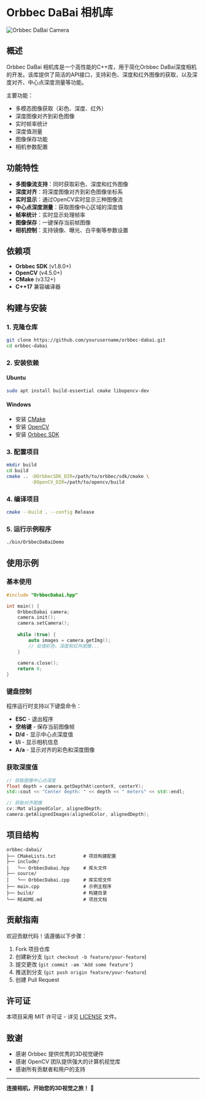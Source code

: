 # Orbbec DaBai 相机库

![Orbbec DaBai Camera](https://images.unsplash.com/photo-1581091226033-d5c48150dbaa?ixlib=rb-4.0.3&ixid=M3wxMjA3fDB8MHxwaG90by1wYWdlfHx8fGVufDB8fHx8fA%3D%3D&auto=format&fit=crop&w=1200&h=600&q=80)

## 概述

Orbbec DaBai 相机库是一个高性能的C++库，用于简化Orbbec DaBai深度相机的开发。该库提供了简洁的API接口，支持彩色、深度和红外图像的获取，以及深度对齐、中心点深度测量等功能。

主要功能：
- 多模态图像获取（彩色、深度、红外）
- 深度图像对齐到彩色图像
- 实时帧率统计
- 深度值测量
- 图像保存功能
- 相机参数配置

## 功能特性

- **多图像流支持**：同时获取彩色、深度和红外图像
- **深度对齐**：将深度图像对齐到彩色图像坐标系
- **实时显示**：通过OpenCV实时显示三种图像流
- **中心点深度测量**：获取图像中心区域的深度值
- **帧率统计**：实时显示处理帧率
- **图像保存**：一键保存当前帧图像
- **相机控制**：支持镜像、曝光、白平衡等参数设置

## 依赖项

- **Orbbec SDK** (v1.8.0+)
- **OpenCV** (v4.5.0+)
- **CMake** (v3.12+)
- **C++17** 兼容编译器

## 构建与安装

### 1. 克隆仓库
```bash
git clone https://github.com/yourusername/orbbec-dabai.git
cd orbbec-dabai
```

### 2. 安装依赖
#### Ubuntu
```bash
sudo apt install build-essential cmake libopencv-dev
```

#### Windows
- 安装 [CMake](https://cmake.org/download/)
- 安装 [OpenCV](https://opencv.org/releases/)
- 安装 [Orbbec SDK](https://orbbec3d.com/develop/)

### 3. 配置项目
```bash
mkdir build
cd build
cmake .. -DOrbbecSDK_DIR=/path/to/orbbec/sdk/cmake \
         -DOpenCV_DIR=/path/to/opencv/build
```

### 4. 编译项目
```bash
cmake --build . --config Release
```

### 5. 运行示例程序
```bash
./bin/OrbbecDaBaiDemo
```

## 使用示例

### 基本使用
```cpp
#include "OrbbecDabai.hpp"

int main() {
    OrbbecDabai camera;
    camera.init();
    camera.setCamera();
    
    while (true) {
        auto images = camera.getImg();
        // 处理彩色、深度和红外图像...
    }
    
    camera.close();
    return 0;
}
```

### 键盘控制
程序运行时支持以下键盘命令：
- **ESC** - 退出程序
- **空格键** - 保存当前图像帧
- **D/d** - 显示中心点深度值
- **I/i** - 显示相机信息
- **A/a** - 显示对齐的彩色和深度图像

### 获取深度值
```cpp
// 获取图像中心点深度
float depth = camera.getDepthAt(centerX, centerY);
std::cout << "Center depth: " << depth << " meters" << std::endl;

// 获取对齐图像
cv::Mat alignedColor, alignedDepth;
camera.getAlignedImages(alignedColor, alignedDepth);
```

## 项目结构
```
orbbec-dabai/
├── CMakeLists.txt          # 项目构建配置
├── include/
│   └── OrbbecDabai.hpp     # 库头文件
├── source/
│   └── OrbbecDabai.cpp     # 库实现文件
├── main.cpp                # 示例主程序
├── build/                  # 构建目录
└── README.md               # 项目文档
```

## 贡献指南

欢迎贡献代码！请遵循以下步骤：

1. Fork 项目仓库
2. 创建新分支 (`git checkout -b feature/your-feature`)
3. 提交更改 (`git commit -am 'Add some feature'`)
4. 推送到分支 (`git push origin feature/your-feature`)
5. 创建 Pull Request

## 许可证

本项目采用 MIT 许可证 - 详见 [LICENSE](LICENSE) 文件。

## 致谢

- 感谢 Orbbec 提供优秀的3D视觉硬件
- 感谢 OpenCV 团队提供强大的计算机视觉库
- 感谢所有贡献者和用户的支持

---

**连接相机，开始您的3D视觉之旅！** 🚀
